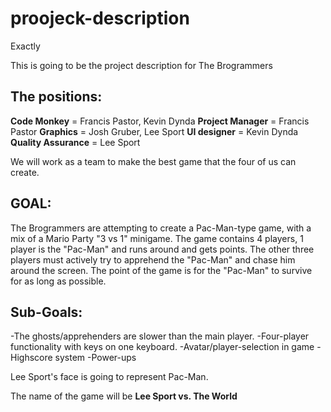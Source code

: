 proojeck-description
====================

Exactly

This is going to be the project description for The Brogrammers

The positions:
--------------------

**Code Monkey** = Francis Pastor, Kevin Dynda
**Project Manager** = Francis Pastor
**Graphics** =  Josh Gruber, Lee Sport
**UI designer** = Kevin Dynda
**Quality Assurance** = Lee Sport

We will work as a team to make the best game that the four of us can create.

GOAL:
--------------------

The Brogrammers are attempting to create a Pac-Man-type game, with a mix of a Mario Party "3 vs 1" minigame.
The game contains 4 players, 1 player is the "Pac-Man" and runs around and gets points. 
The other three players must actively try to apprehend the "Pac-Man" and chase him around the screen.
The point of the game is for the "Pac-Man" to survive for as long as possible.

Sub-Goals:
--------------------
-The ghosts/apprehenders are slower than the main player.
-Four-player functionality with keys on one keyboard.
-Avatar/player-selection in game
-Highscore system
-Power-ups

Lee Sport's face is going to represent Pac-Man.

The name of the game will be **Lee Sport vs. The World**


